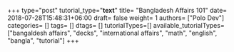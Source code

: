 +++
type="post"
tutorial_type="__text__"
title= "Bangladesh Affairs 101"
date= 2018-07-28T15:48:31+06:00
draft= false
weight= 1
authors= ["Polo Dev"]
categories= []
tags= []
dtags= []
tutorialTypes=[]
available_tutorialTypes= ["bangaldesh affairs", "decks", "international affairs", "math", "english", "bangla", "tutorial"]
+++


